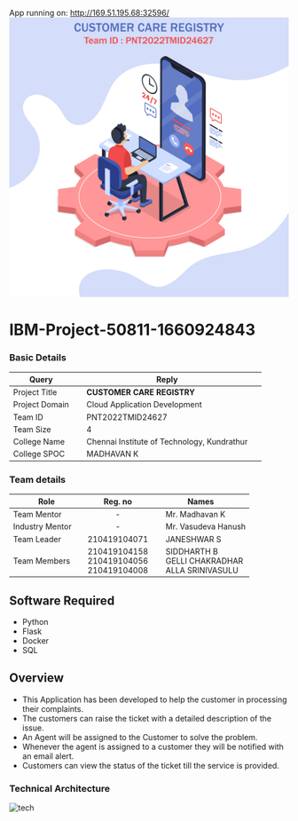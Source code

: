 
App running on: http://169.51.195.68:32596/
<img src="Customer-care Registry.jpg">

# IBM-Project-50811-1660924843

<h3>Basic Details</h3>

| Query | Reply |
| --- | --- |
| Project Title | &emsp; <b>CUSTOMER CARE REGISTRY</b> &emsp; |
| Project Domain | &emsp; Cloud Application Development &emsp; |
| Team ID | &emsp; PNT2022TMID24627 &emsp; |
| Team Size | &emsp; 4 &emsp; |
| College Name | &emsp; Chennai Institute of Technology, Kundrathur &emsp; |
| College SPOC | &emsp; MADHAVAN K |

<h3>Team details</h3>

| Role | Reg. no | Names |
| --- | :---: | --- |
| Team Mentor | - | &emsp; Mr. Madhavan K |
| Industry Mentor | - | &emsp;  Mr. Vasudeva Hanush |
| Team Leader | 210419104071 | &emsp; JANESHWAR S &emsp; &emsp; |
| Team Members &emsp; | 210419104158 <br/> 210419104056 <br/> 210419104008 | &emsp; SIDDHARTH B <br/> &emsp; GELLI CHAKRADHAR <br/>&emsp; ALLA SRINIVASULU |

<h2>Software Required</h2>

* Python
* Flask
* Docker
* SQL



<h2>Overview</h2>

* This Application has been developed to help the customer in processing their complaints.  
* The customers can raise the ticket with a detailed description of the issue.  
* An Agent will be assigned to the Customer to solve the problem.  
* Whenever the agent is assigned to a customer they will be notified with an email alert.  
* Customers can view the status of the ticket till the service is provided.

<h3> Technical Architecture </h3>

![tech](https://user-images.githubusercontent.com/87432281/192336862-88b0337f-083e-456f-9bc0-9e3cbf0c283b.png)






